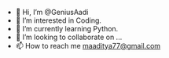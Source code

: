 - 👋 Hi, I’m @GeniusAadi
- 👀 I’m interested in Coding.
- 🌱 I’m currently learning Python.
- 💞️ I’m looking to collaborate on ...
- 📫 How to reach me maaditya77@gmail.com

<!---
GeniusAadi/GeniusAadi is a ✨ special ✨ repository because its `README.md` (this file) appears on your GitHub profile.
You can click the Preview link to take a look at your changes.
--->

